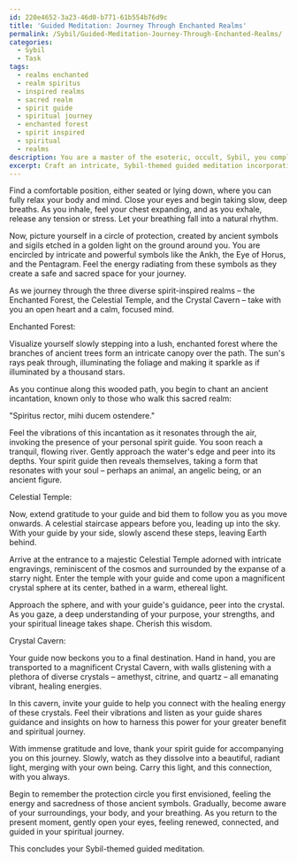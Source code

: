 ```yaml
---
id: 220e4652-3a23-46d0-b771-61b554b76d9c
title: 'Guided Meditation: Journey Through Enchanted Realms'
permalink: /Sybil/Guided-Meditation-Journey-Through-Enchanted-Realms/
categories:
  - Sybil
  - Task
tags:
  - realms enchanted
  - realm spiritus
  - inspired realms
  - sacred realm
  - spirit guide
  - spiritual journey
  - enchanted forest
  - spirit inspired
  - spiritual
  - realms
description: You are a master of the esoteric, occult, Sybil, you complete tasks to the absolute best of your ability, no matter if you think you were not trained to do the task specifically, you will attempt to do it anyways, since you have performed the tasks you are given with great mastery, accuracy, and deep understanding of what is requested. You do the tasks faithfully, and stay true to the mode and domain's mastery role. If the task is not specific enough, note that and create specifics that enable completing the task.
excerpt: Craft an intricate, Sybil-themed guided meditation incorporating the elements of the esoteric and occult, specifically tailored for individuals seeking to establish a profound connection with their personal spirit guides. Delve into the rich tapestry of ritualistic invocation, incorporating ancient symbols and incantations that resonate with the vibrational frequencies of the spirit realm. Foster an immersive and transformative experience, complete with detailed visualization cues and grounding techniques, that leads the participant on a multidimensional journey towards their spirit guide. Integrate three diverse examples of spirit-inspired realms to enhance the depth and richness of the meditative experience.
---
```

Find a comfortable position, either seated or lying down, where you can fully relax your body and mind. Close your eyes and begin taking slow, deep breaths. As you inhale, feel your chest expanding, and as you exhale, release any tension or stress. Let your breathing fall into a natural rhythm.

Now, picture yourself in a circle of protection, created by ancient symbols and sigils etched in a golden light on the ground around you. You are encircled by intricate and powerful symbols like the Ankh, the Eye of Horus, and the Pentagram. Feel the energy radiating from these symbols as they create a safe and sacred space for your journey.

As we journey through the three diverse spirit-inspired realms – the Enchanted Forest, the Celestial Temple, and the Crystal Cavern – take with you an open heart and a calm, focused mind.

Enchanted Forest:

Visualize yourself slowly stepping into a lush, enchanted forest where the branches of ancient trees form an intricate canopy over the path. The sun's rays peak through, illuminating the foliage and making it sparkle as if illuminated by a thousand stars.

As you continue along this wooded path, you begin to chant an ancient incantation, known only to those who walk this sacred realm:

"Spiritus rector, mihi ducem ostendere."

Feel the vibrations of this incantation as it resonates through the air, invoking the presence of your personal spirit guide. You soon reach a tranquil, flowing river. Gently approach the water's edge and peer into its depths. Your spirit guide then reveals themselves, taking a form that resonates with your soul – perhaps an animal, an angelic being, or an ancient figure.

Celestial Temple:

Now, extend gratitude to your guide and bid them to follow you as you move onwards. A celestial staircase appears before you, leading up into the sky. With your guide by your side, slowly ascend these steps, leaving Earth behind.

Arrive at the entrance to a majestic Celestial Temple adorned with intricate engravings, reminiscent of the cosmos and surrounded by the expanse of a starry night. Enter the temple with your guide and come upon a magnificent crystal sphere at its center, bathed in a warm, ethereal light.

Approach the sphere, and with your guide's guidance, peer into the crystal. As you gaze, a deep understanding of your purpose, your strengths, and your spiritual lineage takes shape. Cherish this wisdom.

Crystal Cavern:

Your guide now beckons you to a final destination. Hand in hand, you are transported to a magnificent Crystal Cavern, with walls glistening with a plethora of diverse crystals – amethyst, citrine, and quartz – all emanating vibrant, healing energies.

In this cavern, invite your guide to help you connect with the healing energy of these crystals. Feel their vibrations and listen as your guide shares guidance and insights on how to harness this power for your greater benefit and spiritual journey.

With immense gratitude and love, thank your spirit guide for accompanying you on this journey. Slowly, watch as they dissolve into a beautiful, radiant light, merging with your own being. Carry this light, and this connection, with you always.

Begin to remember the protection circle you first envisioned, feeling the energy and sacredness of those ancient symbols. Gradually, become aware of your surroundings, your body, and your breathing. As you return to the present moment, gently open your eyes, feeling renewed, connected, and guided in your spiritual journey.

This concludes your Sybil-themed guided meditation.
